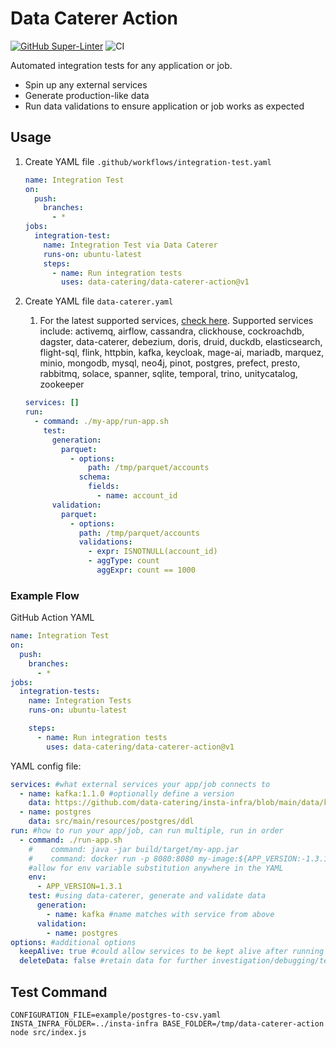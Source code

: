# Data Caterer Action

[![GitHub Super-Linter](https://github.com/actions/javascript-action/actions/workflows/linter.yml/badge.svg)](https://github.com/super-linter/super-linter)
![CI](https://github.com/actions/javascript-action/actions/workflows/ci.yml/badge.svg)

Automated integration tests for any application or job.

- Spin up any external services
- Generate production-like data
- Run data validations to ensure application or job works as expected

## Usage

1. Create YAML file `.github/workflows/integration-test.yaml`

   ```yaml
   name: Integration Test
   on:
     push:
       branches:
         - *
   jobs:
     integration-test:
       name: Integration Test via Data Caterer
       runs-on: ubuntu-latest
       steps:
         - name: Run integration tests
           uses: data-catering/data-caterer-action@v1
   ```

2. Create YAML file `data-caterer.yaml`
   1. For the latest supported services,
      [check here](https://github.com/data-catering/insta-infra?tab=readme-ov-file#services).
      Supported services include: activemq, airflow, cassandra, clickhouse,
      cockroachdb, dagster, data-caterer, debezium, doris, druid, duckdb,
      elasticsearch, flight-sql, flink, httpbin, kafka, keycloak, mage-ai,
      mariadb, marquez, minio, mongodb, mysql, neo4j, pinot, postgres, prefect,
      presto, rabbitmq, solace, spanner, sqlite, temporal, trino, unitycatalog,
      zookeeper
   
   ```yaml
   services: []
   run:
     - command: ./my-app/run-app.sh
       test:
         generation:
           parquet:
             - options:
                 path: /tmp/parquet/accounts
               schema:
                 fields:
                   - name: account_id
         validation:
           parquet:
             - options:
               path: /tmp/parquet/accounts
               validations:
                 - expr: ISNOTNULL(account_id)
                 - aggType: count
                   aggExpr: count == 1000
   ```

### Example Flow

GitHub Action YAML

```yaml
name: Integration Test
on:
  push:
    branches:
      - *
jobs:
  integration-tests:
    name: Integration Tests
    runs-on: ubuntu-latest

    steps:
      - name: Run integration tests
        uses: data-catering/data-caterer-action@v1
```

YAML config file:

```yaml
services: #what external services your app/job connects to
  - name: kafka:1.1.0 #optionally define a version
    data: https://github.com/data-catering/insta-infra/blob/main/data/kafka/my_data.sh
  - name: postgres
    data: src/main/resources/postgres/ddl
run: #how to run your app/job, can run multiple, run in order
  - command: ./run-app.sh
    #    command: java -jar build/target/my-app.jar
    #    command: docker run -p 8080:8080 my-image:${APP_VERSION:-1.3.1}
    #allow for env variable substitution anywhere in the YAML
    env:
      - APP_VERSION=1.3.1
    test: #using data-caterer, generate and validate data
      generation:
        - name: kafka #name matches with service from above
      validation:
        - name: postgres
options: #additional options
  keepAlive: true #could allow services to be kept alive after running
  deleteData: false #retain data for further investigation/debugging/testing
```

## Test Command

```shell
CONFIGURATION_FILE=example/postgres-to-csv.yaml INSTA_INFRA_FOLDER=../insta-infra BASE_FOLDER=/tmp/data-caterer-action node src/index.js
```
